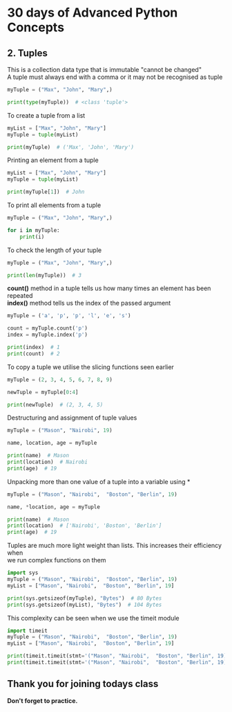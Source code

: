 # **30 days of Advanced Python Concepts**

## 2. Tuples <br>

This is a collection data type that is immutable "cannot be changed" <br>
A tuple must always end with a comma or it may not be recognised as tuple

```py
myTuple = ("Max", "John", "Mary",)

print(type(myTuple))  # <class 'tuple'>
```

To create a tuple from a list

```py
myList = ["Max", "John", "Mary"]
myTuple = tuple(myList)

print(myTuple)  # ('Max', 'John', 'Mary')
```

Printing an element from a tuple

```py
myList = ["Max", "John", "Mary"]
myTuple = tuple(myList)

print(myTuple[1])  # John
```

To print all elements from a tuple

```py
myTuple = ("Max", "John", "Mary",)

for i in myTuple:
    print(i)
```

To check the length of your tuple

```py
myTuple = ("Max", "John", "Mary",)

print(len(myTuple))  # 3
```

**count()** method in a tuple tells us how many times an element has been repeated <br>
**index()** method tells us the index of the passed argument

```py
myTuple = ('a', 'p', 'p', 'l', 'e', 's')

count = myTuple.count('p')
index = myTuple.index('p')

print(index)  # 1
print(count)  # 2
```

To copy a tuple we utilise the slicing functions seen earlier

```py
myTuple = (2, 3, 4, 5, 6, 7, 8, 9)

newTuple = myTuple[0:4]

print(newTuple)  # (2, 3, 4, 5)
```

Destructuring and assignment of tuple values

```py
myTuple = ("Mason", "Nairobi", 19)

name, location, age = myTuple

print(name)  # Mason
print(location)  # Nairobi
print(age)  # 19
```

Unpacking more than one value of a tuple into a variable using \*

```py
myTuple = ("Mason", "Nairobi",  "Boston", "Berlin", 19)

name, *location, age = myTuple

print(name)  # Mason
print(location)  # ['Nairobi', 'Boston', 'Berlin']
print(age)  # 19
```
Tuples are much more light weight than lists. This increases their efficiency when <br>
we run complex functions on them
```py
import sys
myTuple = ("Mason", "Nairobi",  "Boston", "Berlin", 19)
myList = ["Mason", "Nairobi",  "Boston", "Berlin", 19]

print(sys.getsizeof(myTuple), "Bytes")  # 80 Bytes
print(sys.getsizeof(myList), "Bytes")  # 104 Bytes
```
This complexity can be seen when we use the timeit module
```py
import timeit
myTuple = ("Mason", "Nairobi",  "Boston", "Berlin", 19)
myList = ["Mason", "Nairobi",  "Boston", "Berlin", 19]

print(timeit.timeit(stmt='("Mason", "Nairobi",  "Boston", "Berlin", 19)', number=1000000))  # 0.012786923995008692 s
print(timeit.timeit(stmt='("Mason", "Nairobi",  "Boston", "Berlin", 19)', number=1000000))  # 0.012422145999153145 s
```
## Thank you for joining todays class
**Don't forget to practice.**